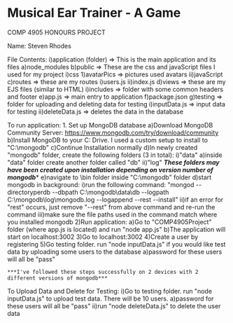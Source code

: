 # Musical Ear Trainer - A Game
COMP 4905 HONOURS PROJECT

Name: Steven Rhodes

File Contents:
		i)application (folder) => This is the main application and its files
			a)node_modules
			b)public => These are the css and javaScript files I used for my project
				i)css
					1)avatarPics => pictures used avatars
				ii)javaScript
			c)routes => these are my routes
				i)users.js
				ii)index.js
			d)views => these are my EJS files (similar to HTML)
				i)includes => folder with some common headers and footer
			e)app.js => main entry to application
			f)package.json
			g)testing => folder for uploading and deleting data for testing
				i)inputData.js => input data for testing
				ii)deleteData.js => deletes the data in the database
				

To run application:
	1. Set up MongoDB database
		a)Download MongoDB Community Server: https://www.mongodb.com/try/download/community
		b)Install MongoDB to your C: Drive. I used a custom setup to install
			to "C:\mongodb\"
		c)Continue Installation normally
		d)In newly created "mongodb" folder, create the following folders (3 in total):
			i)"data"
				a)inside "data" folder create another folder called "db"
			ii)"log"
			***These folders may have been created upon installation depending on version number of mongodb****
		e)navigate to \bin folder inside "C:\mongodb" folder
		d)start mongodb in background:
			i)run the following command:
				"mongod --directoryperdb --dbpath C:\mongodb\data\db --logpath C:\mongodb\log\mongodb.log --logappend --rest --install" 
			ii)if an error for "rest" occurs, just remove "--rest" from above command and re-run the command
			iii)make sure the file paths used in the command match where you installed mongodb
	2)Run application:
		a)Go to "COMP4905Project" folder (where app.js is located) and run "node app.js"
		b)The application will start on localhost:3002
	3)Go to localhost:3002
	4)Create a user by registering
	5)Go testing folder. run "node inputData.js" if you would like test data by uploading some users to the database
		a)password for these users will all be "pass"
		
	***I've followed these steps successfully on 2 devices with 2 different versions of mongodb***



To Upload Data and Delete for Testing:
	i)Go to testing folder. run "node inputData.js" to upload test data. There will be 10 users.
		a)password for these users will all be "pass"
	ii)run "node deleteData.js" to delete the user data





